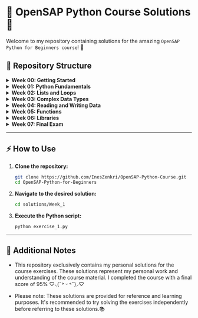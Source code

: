 # 🌟 OpenSAP Python Course Solutions 🚀

Welcome to my repository containing solutions for the amazing `OpenSAP Python for Beginners course`! 🎉

## 📁 Repository Structure

<details>
  <summary><b>Week 00: Getting Started</b></summary>
  <ul>
    <li><a href="./solutions/Week00/exercise_01.py">exercise_01.py</a></li>
  </ul>
</details>

<details>
  <summary><b>Week 01: Python Fundamentals</b></summary>
  <ul>
    <li><a href="./solutions/Week01/exercise_01.py">exercise_01.py</a></li>
    <li><a href="./solutions/Week01/exercise_02.py">exercise_02.py</a></li>
    <li><a href="./solutions/Week01/exercise_03.py">exercise_03.py</a></li>
    <li><a href="solutions/Week01/bonus.py">bonus.py</a></li>
  </ul>
</details>

<details>
  <summary><b>Week 02: Lists and Loops</b></summary>
  <ul>
    <li><a href="./solutions/Week02/exercise_01.py">exercise_01.py</a></li>
    <li><a href="./solutions/Week02/exercise_02.py">exercise_02.py</a></li>
    <li><a href="./solutions/Week02/exercise_03.py">exercise_03.py</a></li>
    <li><a href="./solutions/Week02/exercise_04.py">exercise_04.py</a></li>
    <li><a href="./solutions/Week02/bonus.py">bonus.py</a></li>
  </ul>
</details>

<details>
  <summary><b>Week 03: Complex Data Types</b></summary>
  <ul>
    <li><a href="./solutions/Week03/exercise_01.py">exercise_01.py</a></li>
    <li><a href="./solutions/Week03/exercise_02.py">exercise_02.py</a></li>
    <li><a href="./solutions/Week03/exercise_03.py">exercise_03.py</a></li>
    <li><a href="./solutions/Week03/bonus.py">bonus.py</a></li>
  </ul>
</details>

<details>
  <summary><b>Week 04: Reading and Writing Data</b></summary>
  <ul>
    <li><a href="./solutions/Week04/exercise_01.py">exercise_01.py</a></li>
    <li><a href="./solutions/Week04/exercise_02.py">exercise_02.py</a></li>
    <li><a href="./solutions/Week04/exercise_03.py">exercise_03.py</a></li>
    <li><a href="./solutions/Week04/exercise_04.py">exercise_04.py</a></li>
    <li><a href="./solutions/Week04/bonus.py">bonus.py</a></li>
  </ul>
</details>

<details>
  <summary><b>Week 05: Functions</b></summary>
  <ul>
    <li><a href="./solutions/Week05/exercise_01.py">exercise_01.py</a></li>
    <li><a href="./solutions/Week05/exercise_02.py">exercise_02.py</a></li>
    <li><a href="./solutions/Week05/exercise_03.py">exercise_03.py</a></li>
    <li><a href="./solutions/Week05/exercise_04.py">exercise_04.py</a></li>
    <li><a href="./solutions/Week05/bonus.py">bonus.py</a></li>
  </ul>
</details>

<details>
  <summary><b>Week 06: Libraries</b></summary>
  <ul>
    <li><a href="./solutions/Week06/exercise_01.py">exercise_01.py</a></li>
    <li><a href="./solutions/Week06/exercise_02.py">exercise_02.py</a></li>
    <li><a href="./solutions/Week06/exercise_03.py">exercise_03.py</a></li>
    <li><a href="./solutions/Week06/bonus.py">bonus.py</a></li>
  </ul>
</details>

<details>
  <summary><b>Week 07: Final Exam</b></summary>
  <ul>
    <li><a href="./solutions/Week07/exam.py">exam.py</a></li>
  </ul>
</details>

- - - 

## ⚡ How to Use

1. **Clone the repository:**
    ```bash
    git clone https://github.com/InesZenkri/OpenSAP-Python-Course.git
    cd OpenSAP-Python-for-Beginners
    ```

2. **Navigate to the desired solution:**
    ```bash
    cd solutions/Week_1
    ```

3. **Execute the Python script:**
    ```bash
    python exercise_1.py
    ```

- - - 

## 📝 Additional Notes

- This repository exclusively contains my personal solutions for the course exercises. These solutions represent my personal work and understanding of the course material. I completed the course with a final score of 95%  ♡⸜(˶˃ ᵕ ˂˶)⸝♡

- Please note: These solutions are provided for reference and learning purposes. It's recommended to try solving the exercises independently before referring to these solutions.📚

